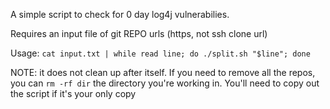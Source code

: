A simple script to check for 0 day log4j vulnerabilies.

Requires an input file of git REPO urls (https, not ssh clone url)

Usage: `cat input.txt | while read line; do ./split.sh "$line"; done`

NOTE: it does not clean up after itself. If you need to remove all the repos, you can `rm -rf dir` the directory you're working in. You'll need to copy out the script if it's your only copy
